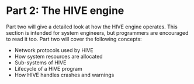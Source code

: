 # Part 2: The HIVE engine
Part two will give a detailed look at how the HIVE engine operates. This section is intended for system engineers, but programmers are encouraged to read it too.  Part two will cover the following concepts:

* Network protocols used by HIVE
* How system resources are allocated
* Sub-systems of HIVE
* Lifecycle of a HIVE program
* How HIVE handles crashes and warnings